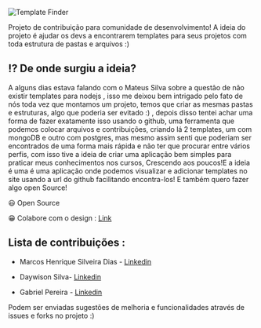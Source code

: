 ![Template Finder](https://user-images.githubusercontent.com/51785898/91436436-7c584f00-e83e-11ea-89e6-2d4ccaf67a9d.png)

Projeto de contribuição para comunidade de desenvolvimento! A ideia do projeto é ajudar os devs a encontrarem templates para seus projetos com toda estrutura de pastas e arquivos :)

## ⁉ De onde surgiu a ideia?
A alguns dias estava falando com o Mateus Silva sobre a questão de não existir templates para nodejs , isso me deixou bem intrigado pelo fato de nós toda vez que montamos um projeto, temos que criar as mesmas pastas e estruturas, algo que poderia ser evitado :) , depois disso tentei achar uma forma de fazer exatamente isso usando o github, uma ferramenta que podemos colocar arquivos e contribuições, criando lá 2 templates, um com mongoDB e outro com postgres, mas mesmo assim senti que poderiam ser encontrados de uma forma mais rápida e não ter que procurar entre vários perfis, com isso tive a ideia de criar uma aplicação bem simples para praticar meus conhecimentos nos cursos, Crescendo aos poucos!E a ideia é uma é uma aplicação onde podemos visualizar e adicionar templates no site usando a url do github facilitando encontra-los! E também quero fazer algo open Source!

😃 Open Source

<p>😁 Colabore com o design : <a href="https://www.figma.com/file/epFy5E29vSvSU1aC1M2PZd/template-finder?node-id=4%3A115">Link</a> </p>

## Lista de contribuições :
* <p>Marcos Henrique Silveira Dias - <a href="https://www.linkedin.com/in/marcos-henrique-developer/">Linkedin</a> </p>
* <p>Daywison Silva- <a href="https://www.linkedin.com/in/daywison-s-ab11b6121/">Linkedin</a> </p>
* <p>Gabriel Pereira - <a href="https://www.linkedin.com/in/gabriel-pereira-oliveira-78b1801ab/">Linkedin</a> </p>

Podem ser enviadas sugestões de melhoria e funcionalidades através de issues e forks no projeto :) 
